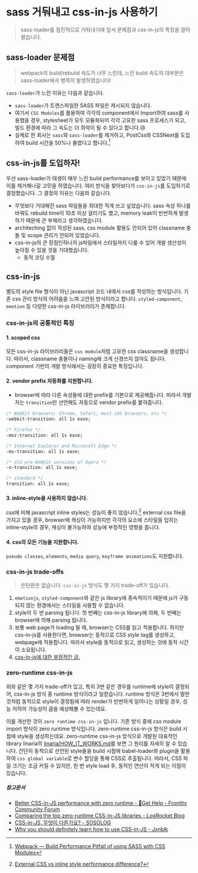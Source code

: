 # sass 거둬내고 css-in-js 사용하기

> sass-loader를 점진적으로 거둬내기에 앞서 문제점과 css-in-js의 특징을 알아 봤습니다.

## sass-loader 문제점

> webpack의 build/rebuild 속도가 너무 느린데, 느린 build 속도의 대부분은 sass-loader에서 병목이 발생하였습니다!

`sass-loader`가 느린 이유는 다음과 같습니다.

- `sass-loader`가 트랜스파일한 SASS 파일은 캐시되지 않습니다.
- 여기서 `CSS Modules`를 활용하여 각각의 component에서 Import하여 sass를 사용했을 경우, stylesheet가 모두 모듈화되어 각각 고유한 sass 프로세스가 되고, 빌드 환경에 따라 그 속도는 더 최악이 될 수 있다고 합니다.😢
- 실제로 한 회사는 `sass`와 `sass-loader`를 제거하고, PostCss와 CSSNext를 도입하여 build 시간을 50%나 줄였다고 합니다.[^1]

## css-in-js를 도입하자!

우선 sass-loader가 태생이 매우 느린 build performance를 보이고 있었기 때문에 이를 제거해나갈 고민을 하였습니다. 여러 방식을 찾아보다가 `css-in-js`를 도입하기로 결정했습니다. 그 결정의 이유는 다음와 같습니다.

- 무엇보다 거대해진 sass 파일들을 최대한 적게 쓰고 싶었습니다. sass 속성 하나를 바꿔도 rebuild time이 10초 이상 걸리기도 했고, memory leak이 빈번하게 발생하기 때문에 큰 부채라고 생각하였습니다.
- architeching 없이 작성된 sass, css module 활용도 안되어 있어 classname 충돌 및 scope 관리가 안되어 있었습니다.
- css-in-js의 큰 장점인하나의 js파일에서 스타일까지 다룰 수 있어 개발 생산성이 높아질 수 있을 것을 기대했습니다.
  - 동적 코딩 수월

## css-in-js

별도의 style file 형식이 아닌 javascript 코드 내에서 css를 작성하는 방식입니다.
기존 css 관리 방식의 어려움을 느껴 고안된 방식이라고 합니다.
`styled-component`, `emotion` 등 다양한 css-in-js 라이브러리가 존재합니다.

### css-in-js의 공통적인 특징

#### 1. scoped css

모든 css-in-js 라이브러리들은 `css module`처럼 고유한 css classname을 생성합니다.
따라서, classname 충돌이나 naming에 크게 신경쓰지 않아도 됩니다.
component 기반의 개발 방식에서는 굉장히 중요한 특징입니다.

#### 2. vendor prefix 자동화를 지원합니다.

- browser에 따라 다른 속성들에 대한 prefix를 기본으로 제공해줍니다. 따라서 개발자는 `transition`만 선언해도 자동으로 vendor prefix를 붙혀줍니다.

```css
/* WebKit browsers: Chrome, Safari, most iOS browsers, etc */
-webkit-transition: all 1s ease;

/* Firefox */
-moz-transition: all 1s ease;

/* Internet Explorer and Microsoft Edge */
-ms-transition: all 1s ease;

/* old pre-WebKit versions of Opera */
-o-transition: all 1s ease;

/* standard */
transition: all 1s ease;
```

#### 3. inline-style을 사용하지 않습니다.

css에 비해 javascript inline styles는 성능이 좋지 않습니다.[^2]
external css file을 가지고 있을 경우, browser에 캐싱이 가능하지만 각각의 요소에 스타일을 입히는 inline-style의 경우, 캐싱이 불가능하여 성능에 부정적인 영향을 줍니다.

#### 4. css의 모든 기능을 지원합니다.

`pseudo classes`, `elements`, `media query`, `keyframe animations`도 지원합니다.

### css-in-js trade-offs

> 은탄환은 없습니다. `css-in-js` 방식도 몇 가지 trade-off가 있습니다.

1. `emotionjs`, `styled-component`와 같은 js library에 종속적이기 때문에 js가 구동되지 않는 환경에서는 스타일을 사용할 수 없습니다.
2. style이 두 번 parsing 됩니다. 첫 번째는 css-in-js library에 의해, 두 번째는 browser에 의해 parsing 됩니다.
3. 보통 web page가 loading 될 때, browser는 CSS를 읽고 적용합니다. 하지만 css-in-js를 사용한다면, browser는 동적으로 CSS style tag를 생성하고, webpage에 적용합니다. 따라서 style을 동적으로 읽고, 생성하는 것에 동작 시간이 소요됩니다.
4. [css-in-js에 대한 부정적인 글.](https://dev.to/srmagura/why-were-breaking-up-wiht-css-in-js-4g9b)

### zero-runtime css-in-js

위와 같은 몇 가지 trade-off가 있고, 특히 3번 같은 경우를 runtime에 style이 결정되어, css-in-js 방식 중 runtime 방식이라고 일컫습니다.
runtime 방식은 3번에서 말한 것처럼 동적으로 style이 결정됨에 따라 render가 빈번하게 일어나는 상황일 경우, 성능 저하의 가능성이 큼을 예상해볼 수 있는데요.

이를 개선한 것이 `zero runtime css-in-js` 입니다. 기존 방식 중에 css module import 방식이 zero runtime 방식입니다. zero-runtime css-in-js 방식은 build 시점에 style을 생성하는데요. zero-runtime css-in-js 방식으로 개발된 대표적인 library linaria의 [linaria/HOW_IT_WORKS.md](https://github.com/callstack/linaria/blob/master/docs/HOW_IT_WORKS.md)를 보면 그 원리를 자세히 알 수 있습니다. 간단히 동적으로 선언된 style들을 build 시점에 babel-loader와 plugin을 활용하여 `css global variable`로 변수 할당을 통해 CSS로 추출됩니다. 따라서, CSS 파일 크기는 조금 커질 수 있지만, 한 번 style load 후, 동적인 연산이 적게 되는 이점이 있습니다.

##### 참고문서

- [Better CSS-in-JS performance with zero runtime - 🙋Get Help - Frontity Community Forum](https://community.frontity.org/t/better-css-in-js-performance-with-zero-runtime/3586)
- [Comparing the top zero-runtime CSS-in-JS libraries - LogRocket Blog](https://blog.logrocket.com/comparing-the-top-zero-runtime-css-in-js-libraries/)
- [CSS-in-JS, 무엇이 다른가요? - SOSOLOG](https://so-so.dev/web/css-in-js-whats-the-defference/#css-in-js)
- [Why you should definitely learn how to use CSS-in-JS - Jxnblk](https://jxnblk.com/blog/why-you-should-learn-css-in-js/)

[^1]: [Webpack — Build Performance Pitfall of using SASS with CSS Modules](https://medium.com/jsdownunder/webpack-build-performance-pitfall-of-using-sass-with-css-modules-ba32f89efdcb)
[^2]: [External CSS vs inline style performance difference?](https://newbedev.com/external-css-vs-inline-style-performance-difference)
